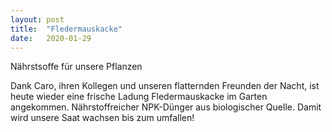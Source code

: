 ```yaml
---
layout: post
title:  "Fledermauskacke"
date:   2020-01-29
---
```


<p class="intro"><span class="dropcap">N</span>ährstsoffe für unsere Pflanzen</p>

Dank Caro, ihren Kollegen und unseren flatternden Freunden der Nacht, ist heute wieder eine frische Ladung Fledermauskacke im Garten angekommen. Nährstoffreicher NPK-Dünger aus biologischer Quelle. Damit wird unsere Saat wachsen bis zum umfallen!

<img src="{{ '/assets/img/image17.jpeg' | prepend: site.baseurl }}" alt=""> 